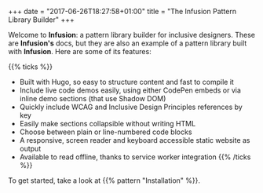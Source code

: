 +++
date = "2017-06-26T18:27:58+01:00"
title = "The Infusion Pattern Library Builder"
+++

Welcome to **Infusion**: a pattern library builder for inclusive designers. These are **Infusion's** docs, but they are also an example of a pattern library built with **Infusion**. Here are some of its features:

{{% ticks %}}
* Built with Hugo, so easy to structure content and fast to compile it
* Include live code demos easily, using either CodePen embeds or via inline demo sections (that use Shadow DOM)
* Quickly include WCAG and Inclusive Design Principles references by key
* Easily make sections collapsible without writing HTML
* Choose between plain or line-numbered code blocks
* A responsive, screen reader and keyboard accessible static website as output
* Available to read offline, thanks to service worker integration
{{% /ticks %}}

To get started, take a look at {{% pattern "Installation" %}}.
